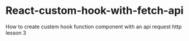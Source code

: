 # React-custom-hook-with-fetch-api
How to create custem hook function component with an api request http
lesson 3
